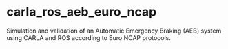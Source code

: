 # carla_ros_aeb_euro_ncap
Simulation and validation of an Automatic Emergency Braking (AEB) system using CARLA and ROS according to Euro NCAP protocols.
